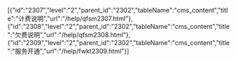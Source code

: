 [{"id":"2307","level":"2","parent_id":"2302","tableName":"cms_content","title":"计费说明","url":"/help/qfsm2307.html"},{"id":"2308","level":"2","parent_id":"2302","tableName":"cms_content","title":"欠费说明","url":"/help/qfsm2308.html"},{"id":"2309","level":"2","parent_id":"2302","tableName":"cms_content","title":"服务开通","url":"/help/fwkt2309.html"}]